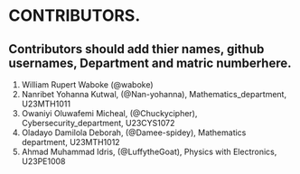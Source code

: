 # CONTRIBUTORS.
## Contributors should add thier names, github usernames, Department and matric numberhere.
<ol>
<li>William Rupert Waboke (@waboke)
<li>Nanribet Yohanna Kutwal, (@Nan-yohanna), Mathematics_department, U23MTH1011</li>
<li>Owaniyi Oluwafemi Micheal, (@Chuckycipher), Cybersecurity_department, U23CYS1072</li>
<li>Oladayo Damilola Deborah, (@Damee-spidey), Mathematics department, U23MTH1012</li>
<li>Ahmad Muhammad Idris, (@LuffytheGoat), Physics with Electronics, U23PE1008</li>
</ol>

